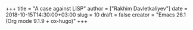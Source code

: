 +++
title = "A case against LISP"
author = ["Rakhim Davletkaliyev"]
date = 2018-10-15T14:30:00+03:00
slug = 10
draft = false
creator = "Emacs 26.1 (Org mode 9.1.9 + ox-hugo)"
+++
